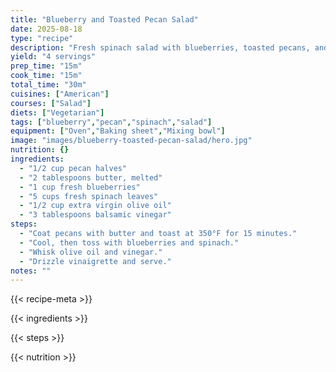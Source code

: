 ```yaml
---
title: "Blueberry and Toasted Pecan Salad"
date: 2025-08-18
type: "recipe"
description: "Fresh spinach salad with blueberries, toasted pecans, and balsamic vinaigrette."
yield: "4 servings"
prep_time: "15m"
cook_time: "15m"
total_time: "30m"
cuisines: ["American"]
courses: ["Salad"]
diets: ["Vegetarian"]
tags: ["blueberry","pecan","spinach","salad"]
equipment: ["Oven","Baking sheet","Mixing bowl"]
image: "images/blueberry-toasted-pecan-salad/hero.jpg"
nutrition: {}
ingredients:
  - "1/2 cup pecan halves"
  - "2 tablespoons butter, melted"
  - "1 cup fresh blueberries"
  - "5 cups fresh spinach leaves"
  - "1/2 cup extra virgin olive oil"
  - "3 tablespoons balsamic vinegar"
steps:
  - "Coat pecans with butter and toast at 350°F for 15 minutes."
  - "Cool, then toss with blueberries and spinach."
  - "Whisk olive oil and vinegar."
  - "Drizzle vinaigrette and serve."
notes: ""
---
```

{{< recipe-meta >}}

{{< ingredients >}}

{{< steps >}}

{{< nutrition >}}
